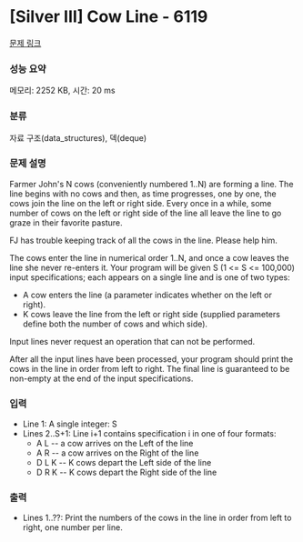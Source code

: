 # [Silver III] Cow Line - 6119 

[문제 링크](https://www.acmicpc.net/problem/6119) 

### 성능 요약

메모리: 2252 KB, 시간: 20 ms

### 분류

자료 구조(data_structures), 덱(deque)

### 문제 설명

<p>Farmer John's N cows (conveniently numbered 1..N) are forming a line. The line begins with no cows and then, as time progresses, one by one, the cows join the line on the left or right side. Every once in a while, some number of cows on the left or right side of the line all leave the line to go graze in their favorite pasture.</p>

<p>FJ has trouble keeping track of all the cows in the line. Please help him.</p>

<p>The cows enter the line in numerical order 1..N, and once a cow leaves the line she never re-enters it. Your program will be given S (1 <= S <= 100,000) input specifications; each appears on a single line and is one of two types:</p>

<ul>
	<li>A cow enters the line (a parameter indicates whether on the left or right).</li>
	<li>K cows leave the line from the left or right side (supplied parameters define both the number of cows and which side).</li>
</ul>

<p>Input lines never request an operation that can not be performed.</p>

<p>After all the input lines have been processed, your program should print the cows in the line in order from left to right. The final line is guaranteed to be non-empty at the end of the input specifications.</p>

### 입력 

 <ul>
	<li>Line 1: A single integer: S</li>
	<li>Lines 2..S+1: Line i+1 contains specification i in one of four formats:
	<ul>
		<li>A L -- a cow arrives on the Left of the line</li>
		<li>A R -- a cow arrives on the Right of the line</li>
		<li>D L K -- K cows depart the Left side of the line</li>
		<li>D R K -- K cows depart the Right side of the line</li>
	</ul>
	</li>
</ul>

<p> </p>

### 출력 

 <ul>
	<li>Lines 1..??: Print the numbers of the cows in the line in order from left to right, one number per line.</li>
</ul>

<p> </p>

